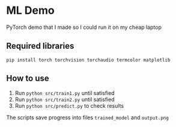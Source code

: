 # ML Demo

PyTorch demo that I made so I could run it on my cheap laptop

## Required libraries
```
pip install torch torchvision torchaudio termcolor matplotlib
```

## How to use

1. Run `python src/train1.py` until satisfied
2. Run `python src/train2.py` until satisfied
3. Run `python src/predict.py` to check results

The scripts save progress into files `trained_model` and `output.png`